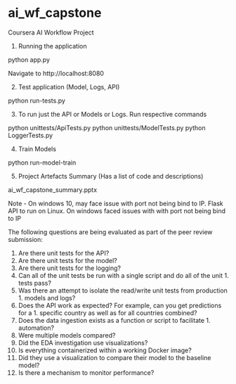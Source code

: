 # ai_wf_capstone
 Coursera AI Workflow Project
 
   1. Running the application
 
 python app.py
 
 Navigate to http://localhost:8080
 
 2. Test application (Model, Logs, API)
 
 python run-tests.py
 
  3. To run just the API or Models or Logs. Run respective commands
 
 python unittests/ApiTests.py
 python unittests/ModelTests.py
 python LoggerTests.py
 
 4. Train Models 
 
 python run-model-train
 
 5. Project Artefacts Summary (Has a list of code and descriptions)
 
 ai_wf_capstone_summary.pptx
 
 Note - On windows 10, may face issue with port not being bind to IP. Flask API to run on Linux. On windows faced issues with with port not being bind to IP
 
The following questions are being evaluated as part of the peer review submission:

1. Are there unit tests for the API?
1. Are there unit tests for the model?
1. Are there unit tests for the logging?
1. Can all of the unit tests be run with a single script and do all of the unit 1. tests pass?
1. Was there an attempt to isolate the read/write unit tests from production 1. models and logs?
1. Does the API work as expected? For example, can you get predictions for a 1. specific country as well as for all countries combined?
1. Does the data ingestion exists as a function or script to facilitate 1. automation? 
1. Were multiple models compared?
1. Did the EDA investigation use visualizations?
1. Is everything containerized within a working Docker image?
1. Did they use a visualization to compare their model to the baseline model?
1. Is there a mechanism to monitor performance?
